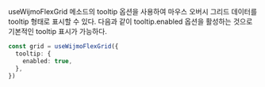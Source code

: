 useWijmoFlexGrid 메소드의 tooltip 옵션을 사용하여 마우스 오버시 그리드 데이터를 tooltip 형태로 표시할 수 있다. 다음과 같이 tooltip.enabled 옵션을 활성하는 것으로 기본적인 tooltip 표시가 가능하다.

```typescript
const grid = useWijmoFlexGrid({
  tooltip: {
    enabled: true,
  },
})
```
